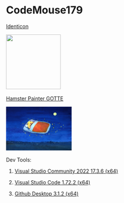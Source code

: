 # CodeMouse179

[Identicon](http://identicon.net/)

<img src="https://github.com/identicons/CodeMouse179.png" width="150" height="150"/>

[Hamster Painter GOTTE](https://www.hamgotte.com/)

<img src="https://github.com/CodeMouse179/CodeMouse179/blob/main/img/sleeping%20mouse.png" width="180" height="120">

Dev Tools:

1. [Visual Studio Community 2022 17.3.6 (x64)](https://visualstudio.microsoft.com/)

1. [Visual Studio Code 1.72.2 (x64)](https://code.visualstudio.com/)

1. [Github Desktop 3.1.2 (x64)](https://desktop.github.com/)